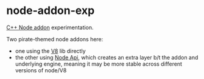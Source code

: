 # node-addon-exp
[C++ Node addon](https://nodejs.org/api/addons.html) experimentation.

Two pirate-themed node addons here:
- one using the [V8](https://v8.dev/) lib directly
- the other using [Node Api](https://nodejs.org/api/n-api.html#n_api_node_api), which creates an extra layer b/t the addon and underlying engine, meaning it may be more stable across different versions of node/V8
